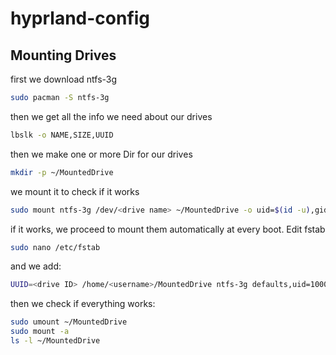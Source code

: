 # hyprland-config

## Mounting Drives

first we download ntfs-3g
```sh
sudo pacman -S ntfs-3g
```
then we get all the info we need about our drives
```sh
lbslk -o NAME,SIZE,UUID
```

then we make one or more Dir for our drives
```sh
mkdir -p ~/MountedDrive
```
we mount it to check if it works
```sh
sudo mount ntfs-3g /dev/<drive name> ~/MountedDrive -o uid=$(id -u),gid=$(id -g)
```
if it works, we proceed to mount them automatically at every boot. Edit fstab
```sh
sudo nano /etc/fstab
```
and we add:
```sh
UUID=<drive ID> /home/<username>/MountedDrive ntfs-3g defaults,uid=1000,gid=1000,rw,user,exec,umask=000 0 0
```
then we check if everything works:
```sh
sudo umount ~/MountedDrive
sudo mount -a
ls -l ~/MountedDrive
```
